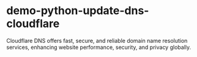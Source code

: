 # demo-python-update-dns-cloudflare
Cloudflare DNS offers fast, secure, and reliable domain name resolution services, enhancing website performance, security, and privacy globally.
